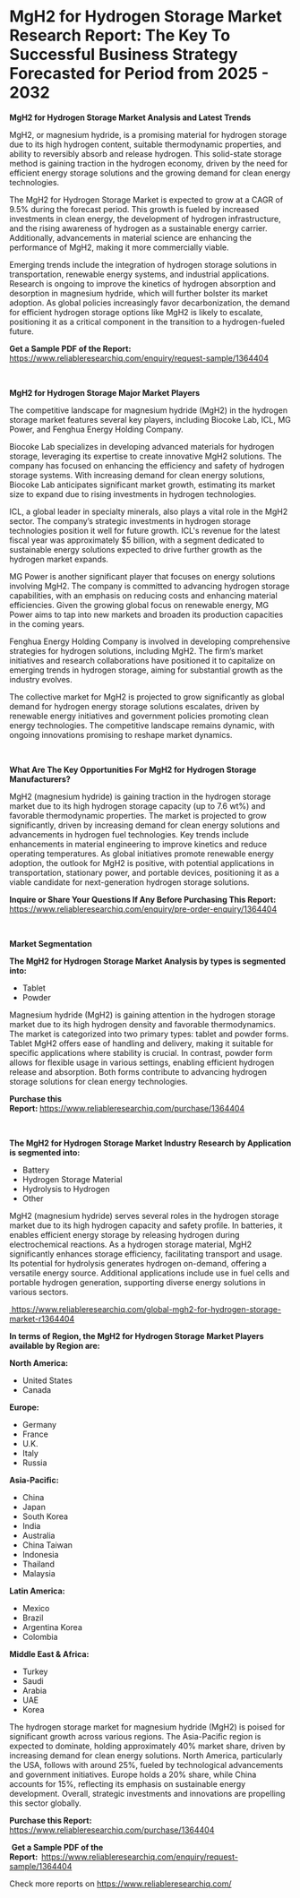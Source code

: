 <p><h1>MgH2 for Hydrogen Storage Market Research Report: The Key To Successful Business Strategy Forecasted for Period from 2025 - 2032</h1></p><p><strong>MgH2 for Hydrogen Storage Market Analysis and Latest Trends</strong></p>
<p><p>MgH2, or magnesium hydride, is a promising material for hydrogen storage due to its high hydrogen content, suitable thermodynamic properties, and ability to reversibly absorb and release hydrogen. This solid-state storage method is gaining traction in the hydrogen economy, driven by the need for efficient energy storage solutions and the growing demand for clean energy technologies. </p><p>The MgH2 for Hydrogen Storage Market is expected to grow at a CAGR of 9.5% during the forecast period. This growth is fueled by increased investments in clean energy, the development of hydrogen infrastructure, and the rising awareness of hydrogen as a sustainable energy carrier. Additionally, advancements in material science are enhancing the performance of MgH2, making it more commercially viable. </p><p>Emerging trends include the integration of hydrogen storage solutions in transportation, renewable energy systems, and industrial applications. Research is ongoing to improve the kinetics of hydrogen absorption and desorption in magnesium hydride, which will further bolster its market adoption. As global policies increasingly favor decarbonization, the demand for efficient hydrogen storage options like MgH2 is likely to escalate, positioning it as a critical component in the transition to a hydrogen-fueled future.</p></p>
<p><strong>Get a Sample PDF of the Report:&nbsp;</strong> <a href="https://www.reliableresearchiq.com/enquiry/request-sample/1364404?utm_campaign=3299&utm_medium=2&utm_source=Github&utm_content=ia&utm_term=07042025&utm_id=mgh2-for-hydrogen-storage">https://www.reliableresearchiq.com/enquiry/request-sample/1364404</a></p>
<p>&nbsp;</p>
<p><strong>MgH2 for Hydrogen Storage Major Market Players</strong></p>
<p><p>The competitive landscape for magnesium hydride (MgH2) in the hydrogen storage market features several key players, including Biocoke Lab, ICL, MG Power, and Fenghua Energy Holding Company. </p><p>Biocoke Lab specializes in developing advanced materials for hydrogen storage, leveraging its expertise to create innovative MgH2 solutions. The company has focused on enhancing the efficiency and safety of hydrogen storage systems. With increasing demand for clean energy solutions, Biocoke Lab anticipates significant market growth, estimating its market size to expand due to rising investments in hydrogen technologies.</p><p>ICL, a global leader in specialty minerals, also plays a vital role in the MgH2 sector. The company’s strategic investments in hydrogen storage technologies position it well for future growth. ICL's revenue for the latest fiscal year was approximately $5 billion, with a segment dedicated to sustainable energy solutions expected to drive further growth as the hydrogen market expands.</p><p>MG Power is another significant player that focuses on energy solutions involving MgH2. The company is committed to advancing hydrogen storage capabilities, with an emphasis on reducing costs and enhancing material efficiencies. Given the growing global focus on renewable energy, MG Power aims to tap into new markets and broaden its production capacities in the coming years.</p><p>Fenghua Energy Holding Company is involved in developing comprehensive strategies for hydrogen solutions, including MgH2. The firm’s market initiatives and research collaborations have positioned it to capitalize on emerging trends in hydrogen storage, aiming for substantial growth as the industry evolves.</p><p>The collective market for MgH2 is projected to grow significantly as global demand for hydrogen energy storage solutions escalates, driven by renewable energy initiatives and government policies promoting clean energy technologies. The competitive landscape remains dynamic, with ongoing innovations promising to reshape market dynamics.</p></p>
<p>&nbsp;</p>
<p><strong>What Are The Key Opportunities For MgH2 for Hydrogen Storage Manufacturers?</strong></p>
<p><p>MgH2 (magnesium hydride) is gaining traction in the hydrogen storage market due to its high hydrogen storage capacity (up to 7.6 wt%) and favorable thermodynamic properties. The market is projected to grow significantly, driven by increasing demand for clean energy solutions and advancements in hydrogen fuel technologies. Key trends include enhancements in material engineering to improve kinetics and reduce operating temperatures. As global initiatives promote renewable energy adoption, the outlook for MgH2 is positive, with potential applications in transportation, stationary power, and portable devices, positioning it as a viable candidate for next-generation hydrogen storage solutions.</p></p>
<p><strong>Inquire or Share Your Questions If Any Before Purchasing This Report:</strong> <a href="https://www.reliableresearchiq.com/enquiry/pre-order-enquiry/1364404?utm_campaign=3299&utm_medium=2&utm_source=Github&utm_content=ia&utm_term=07042025&utm_id=mgh2-for-hydrogen-storage">https://www.reliableresearchiq.com/enquiry/pre-order-enquiry/1364404</a></p>
<p>&nbsp;</p>
<p><strong>Market Segmentation</strong></p>
<p><strong>The MgH2 for Hydrogen Storage Market Analysis by types is segmented into:</strong></p>
<p><ul><li>Tablet</li><li>Powder</li></ul></p>
<p><p>Magnesium hydride (MgH2) is gaining attention in the hydrogen storage market due to its high hydrogen density and favorable thermodynamics. The market is categorized into two primary types: tablet and powder forms. Tablet MgH2 offers ease of handling and delivery, making it suitable for specific applications where stability is crucial. In contrast, powder form allows for flexible usage in various settings, enabling efficient hydrogen release and absorption. Both forms contribute to advancing hydrogen storage solutions for clean energy technologies.</p></p>
<p><strong>Purchase this Report:&nbsp;</strong><a href="https://www.reliableresearchiq.com/purchase/1364404?utm_campaign=3299&utm_medium=2&utm_source=Github&utm_content=ia&utm_term=07042025&utm_id=mgh2-for-hydrogen-storage">https://www.reliableresearchiq.com/purchase/1364404</a></p>
<p>&nbsp;</p>
<p><strong>The MgH2 for Hydrogen Storage Market Industry Research by Application is segmented into:</strong></p>
<p><ul><li>Battery</li><li>Hydrogen Storage Material</li><li>Hydrolysis to Hydrogen</li><li>Other</li></ul></p>
<p><p>MgH2 (magnesium hydride) serves several roles in the hydrogen storage market due to its high hydrogen capacity and safety profile. In batteries, it enables efficient energy storage by releasing hydrogen during electrochemical reactions. As a hydrogen storage material, MgH2 significantly enhances storage efficiency, facilitating transport and usage. Its potential for hydrolysis generates hydrogen on-demand, offering a versatile energy source. Additional applications include use in fuel cells and portable hydrogen generation, supporting diverse energy solutions in various sectors.</p></p>
<p><a href="https://www.reliableresearchiq.com/global-mgh2-for-hydrogen-storage-market-r1364404?utm_campaign=3299&utm_medium=2&utm_source=Github&utm_content=ia&utm_term=07042025&utm_id=mgh2-for-hydrogen-storage">&nbsp;https://www.reliableresearchiq.com/global-mgh2-for-hydrogen-storage-market-r1364404</a></p>
<p><strong>In terms of Region, the MgH2 for Hydrogen Storage Market Players available by Region are:</strong></p>
<p>
    <p> <strong> North America: </strong>
        <ul>
            <li>United States</li>
            <li>Canada</li>
        </ul>
        </p> 
    <p> <strong> Europe: </strong>
        <ul>
            <li>Germany</li>
            <li>France</li>
            <li>U.K.</li>
            <li>Italy</li>
            <li>Russia</li>
        </ul>
        </p> 
    <p> <strong> Asia-Pacific: </strong>
        <ul>
            <li>China</li>
            <li>Japan</li>
            <li>South Korea</li>
            <li>India</li>
            <li>Australia</li>
            <li>China Taiwan</li>
            <li>Indonesia</li>
            <li>Thailand</li>
            <li>Malaysia</li>
        </ul>
        </p> 
    <p> <strong> Latin America: </strong>
        <ul>
            <li>Mexico</li>
            <li>Brazil</li>
            <li>Argentina Korea</li>
            <li>Colombia</li>
        </ul>
        </p> 
    <p> <strong> Middle East & Africa: </strong>
        <ul>
            <li>Turkey</li>
            <li>Saudi</li>
            <li>Arabia</li>
            <li>UAE</li>
            <li>Korea</li>
        </ul>
    </p>
    </p>
<p><p>The hydrogen storage market for magnesium hydride (MgH2) is poised for significant growth across various regions. The Asia-Pacific region is expected to dominate, holding approximately 40% market share, driven by increasing demand for clean energy solutions. North America, particularly the USA, follows with around 25%, fueled by technological advancements and government initiatives. Europe holds a 20% share, while China accounts for 15%, reflecting its emphasis on sustainable energy development. Overall, strategic investments and innovations are propelling this sector globally.</p></p>
<p><strong>Purchase this Report: </strong><a href="https://www.reliableresearchiq.com/purchase/1364404?utm_campaign=3299&utm_medium=2&utm_source=Github&utm_content=ia&utm_term=07042025&utm_id=mgh2-for-hydrogen-storage">https://www.reliableresearchiq.com/purchase/1364404</a></p>
<p>&nbsp;<strong>Get a Sample PDF of the Report:&nbsp;&nbsp;</strong><a href="https://www.reliableresearchiq.com/enquiry/request-sample/1364404?utm_campaign=3299&utm_medium=2&utm_source=Github&utm_content=ia&utm_term=07042025&utm_id=mgh2-for-hydrogen-storage">https://www.reliableresearchiq.com/enquiry/request-sample/1364404</a></p>
<p><strong></strong></p>
<p>Check more reports on <a href="https://www.reliableresearchiq.com/?utm_campaign=3299&utm_medium=2&utm_source=Github&utm_content=ia&utm_term=07042025&utm_id=mgh2-for-hydrogen-storage">https://www.reliableresearchiq.com/</a></p>